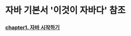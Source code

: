 # 자바 기본서 '이것이 자바다' 참조

### [chapter1. 자바 시작하기](https://github.com/joyuna/java-study/tree/main/ch1_%EC%9E%90%EB%B0%94%EC%8B%9C%EC%9E%91%ED%95%98%EA%B8%B0)
